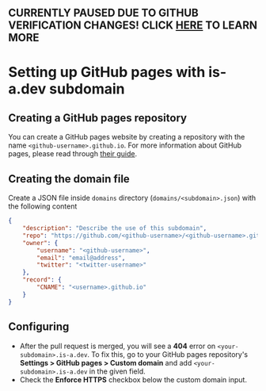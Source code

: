 ## CURRENTLY PAUSED DUE TO GITHUB VERIFICATION CHANGES! CLICK [HERE](https://github.com/is-a-dev/register/issues/3385) TO LEARN MORE

# Setting up GitHub pages with is-a.dev subdomain

## Creating a GitHub pages repository
You can create a GitHub pages website by creating a repository with the name `<github-username>.github.io`. For more information about GitHub pages, please read through [their guide](https://guides.github.com/features/pages).

## Creating the domain file
Create a JSON file inside `domains` directory (`domains/<subdomain>.json`) with the following content
```json 
{
    "description": "Describe the use of this subdomain",
    "repo": "https://github.com/<github-username>/<github-username>.github.io",
    "owner": {
        "username": "<github-username>",
        "email": "email@address",
        "twitter": "<twitter-username>"
    },
    "record": {
        "CNAME": "<username>.github.io"
    }
} 
```

## Configuring
- After the pull request is merged, you will see a **404** error on `<your-subdomain>.is-a.dev`. To fix this, go to your GitHub pages repository's **Settings > GitHub pages > Custom domain** and add `<your-subdomain>.is-a.dev` in the given field.
- Check the **Enforce HTTPS** checkbox below the custom domain input.
